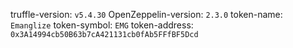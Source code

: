 truffle-version: `v5.4.30`
OpenZeppelin-version: `2.3.0`
token-name: `Emanglize`
token-symbol: `EMG`
token-address: `0x3A14994cb50B63b7cA421131cb0fAb5FFfBF5Dcd`

